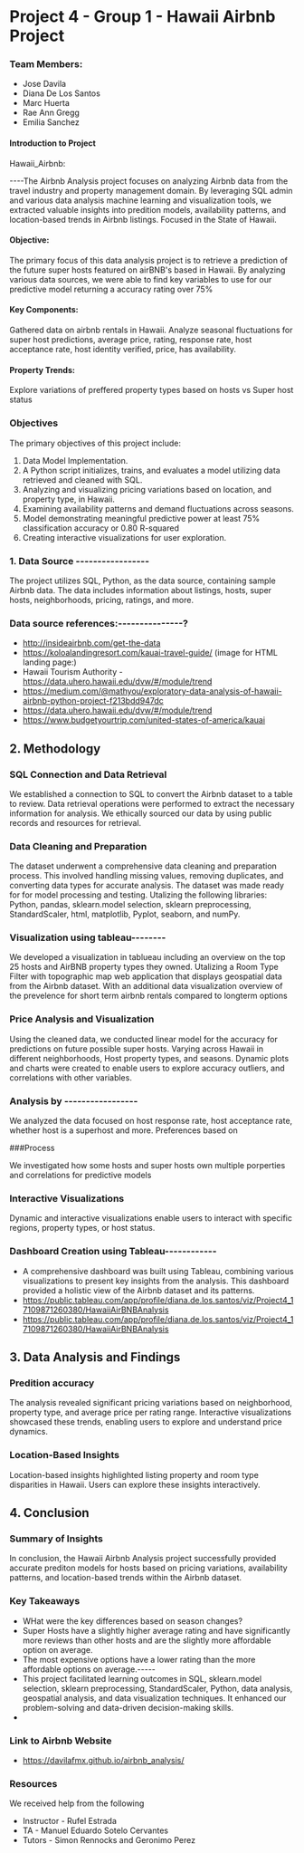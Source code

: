 # Project 4 - Group 1 - Hawaii Airbnb Project
### Team Members:
*  Jose Davila
*  Diana De Los Santos
*  Marc Huerta
*  Rae Ann Gregg
* Emilia Sanchez

#### Introduction to Project

Hawaii_Airbnb:

----The Airbnb Analysis project focuses on analyzing Airbnb data from the travel industry and property management domain. By leveraging SQL admin and various data analysis machine learning and visualization tools, we extracted valuable insights into predition models, availability patterns, and location-based trends in Airbnb listings. Focused in the State of Hawaii.

####  Objective:
The primary focus of this data analysis project is to retrieve a prediction of the future super hosts featured on airBNB's based in Hawaii. By analyzing various data sources, we were able to find key variables to use for our predictive model returning a accuracy rating over 75%

#### Key Components: 
Gathered data on airbnb rentals in Hawaii.
Analyze seasonal fluctuations for super host predictions, average price, rating, response rate, host acceptance rate,	host identity verified,	price, has availability.

#### Property Trends:
Explore variations of preffered property types based on hosts vs Super host status

### Objectives

The primary objectives of this project include:

1. Data Model Implementation.
2. A Python script initializes, trains, and evaluates a model utilizing data retrieved and cleaned with SQL.
3. Analyzing and visualizing pricing variations based on location, and property type, in Hawaii.
4. Examining availability patterns and demand fluctuations across seasons.
5. Model demonstrating meaningful predictive power at least 75% classification accuracy or 0.80 R-squared
6. Creating interactive visualizations for user exploration.

### 1. Data Source -----------------

The project utilizes SQL, Python, as the data source, containing sample Airbnb data. The data includes information about listings, hosts, super hosts, neighborhoods, pricing, ratings, and more.

### Data source references:---------------?
* http://insideairbnb.com/get-the-data
* https://koloalandingresort.com/kauai-travel-guide/ (image for HTML landing page:) 
* Hawaii Tourism Authority - https://data.uhero.hawaii.edu/dvw/#/module/trend
* https://medium.com/@mathyou/exploratory-data-analysis-of-hawaii-airbnb-python-project-f213bdd947dc
* https://data.uhero.hawaii.edu/dvw/#/module/trend
* https://www.budgetyourtrip.com/united-states-of-america/kauai

## 2. Methodology

### SQL Connection and Data Retrieval

We established a connection to SQL to convert the Airbnb dataset to a table to review. Data retrieval operations were performed to extract the necessary information for analysis. We ethically sourced our data by using public records and resources for retrieval.

### Data Cleaning and Preparation

The dataset underwent a comprehensive data cleaning and preparation process. This involved handling missing values, removing duplicates, and converting data types for accurate analysis. The dataset was made ready for for model processing and testing. Utalizing the following libraries: Python, pandas, sklearn.model selection, sklearn preprocessing, StandardScaler, html, matplotlib, Pyplot, seaborn, and numPy.

### Visualization using tableau--------

We developed a visualization in tablueau including an overview on the top 25 hosts and AirBNB property types they owned. Utalizing a Room Type Filter with topographic map web application that displays geospatial data from the Airbnb dataset. With an additional data visualization overview of the prevelence for short term airbnb rentals compared to longterm options

### Price Analysis and Visualization

Using the cleaned data, we conducted linear model for the accuracy for predictions on future possible super hosts. Varying across Hawaii in different neighborhoods, Host property types, and seasons. Dynamic plots and charts were created to enable users to explore accuracy outliers, and correlations with other variables.

### Analysis by -----------------

We analyzed the data focused on host response rate, host acceptance rate, whether host is a superhost and more. Preferences based on 

###Process

We investigated how some hosts and super hosts own multiple porperties and correlations for predictive models

### Interactive Visualizations

Dynamic and interactive visualizations enable users to interact with specific regions, property types, or host status.

### Dashboard Creation using Tableau------------

* A comprehensive dashboard was built using Tableau, combining various visualizations to present key insights from the analysis. This dashboard provided a holistic view of the Airbnb dataset and its patterns.
* https://public.tableau.com/app/profile/diana.de.los.santos/viz/Project4_17109871260380/HawaiiAirBNBAnalysis
* https://public.tableau.com/app/profile/diana.de.los.santos/viz/Project4_17109871260380/HawaiiAirBNBAnalysis

## 3. Data Analysis and Findings

### Predition accuracy

The analysis revealed significant pricing variations based on neighborhood, property type, and average price per rating range. Interactive visualizations showcased these trends, enabling users to explore and understand price dynamics.

### Location-Based Insights

Location-based insights highlighted listing property and room type disparities in Hawaii. Users can explore these insights interactively.

## 4. Conclusion

### Summary of Insights

In conclusion, the Hawaii Airbnb Analysis project successfully provided accurate prediton models for hosts based on pricing variations, availability patterns, and location-based trends within the Airbnb dataset. 

### Key Takeaways

* WHat were the key differences based on season changes?
* Super Hosts have a slightly higher average rating and have significantly more reviews than other hosts and are the slightly more affordable option on average.
* The most expensive options have a lower rating than the more affordable options on average.-----
* This project facilitated learning outcomes in SQL, sklearn.model selection, sklearn preprocessing, StandardScaler, Python, data analysis, geospatial analysis, and data visualization techniques. It enhanced our problem-solving and data-driven decision-making skills.
* 

### Link to Airbnb Website

* https://davilafmx.github.io/airbnb_analysis/

### Resources
We received help from the following
* Instructor - Rufel Estrada 
* TA - Manuel Eduardo Sotelo Cervantes
* Tutors - Simon Rennocks and Geronimo Perez 



